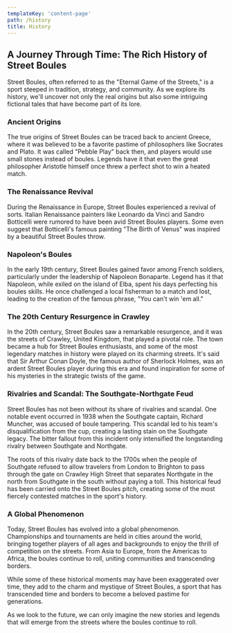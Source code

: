 ```yaml
---
templateKey: 'content-page'
path: /history
title: History
---
```


## A Journey Through Time: The Rich History of Street Boules

Street Boules, often referred to as the "Eternal Game of the Streets," is a sport steeped in tradition, strategy, and community. As we explore its history, we'll uncover not only the real origins but also some intriguing fictional tales that have become part of its lore.

### Ancient Origins

The true origins of Street Boules can be traced back to ancient Greece, where it was believed to be a favorite pastime of philosophers like Socrates and Plato. It was called "Pebble Play" back then, and players would use small stones instead of boules. Legends have it that even the great philosopher Aristotle himself once threw a perfect shot to win a heated match.

### The Renaissance Revival

During the Renaissance in Europe, Street Boules experienced a revival of sorts. Italian Renaissance painters like Leonardo da Vinci and Sandro Botticelli were rumored to have been avid Street Boules players. Some even suggest that Botticelli's famous painting "The Birth of Venus" was inspired by a beautiful Street Boules throw.

### Napoleon's Boules

In the early 19th century, Street Boules gained favor among French soldiers, particularly under the leadership of Napoleon Bonaparte. Legend has it that Napoleon, while exiled on the island of Elba, spent his days perfecting his boules skills. He once challenged a local fisherman to a match and lost, leading to the creation of the famous phrase, "You can't win 'em all."

### The 20th Century Resurgence in Crawley

In the 20th century, Street Boules saw a remarkable resurgence, and it was the streets of Crawley, United Kingdom, that played a pivotal role. The town became a hub for Street Boules enthusiasts, and some of the most legendary matches in history were played on its charming streets. It's said that Sir Arthur Conan Doyle, the famous author of Sherlock Holmes, was an ardent Street Boules player during this era and found inspiration for some of his mysteries in the strategic twists of the game.

### Rivalries and Scandal: The Southgate-Northgate Feud

Street Boules has not been without its share of rivalries and scandal. One notable event occurred in 1938 when the Southgate captain, Richard Muncher, was accused of boule tampering. This scandal led to his team's disqualification from the cup, creating a lasting stain on the Southgate legacy. The bitter fallout from this incident only intensified the longstanding rivalry between Southgate and Northgate.

The roots of this rivalry date back to the 1700s when the people of Southgate refused to allow travelers from London to Brighton to pass through the gate on Crawley High Street that separates Northgate in the north from Southgate in the south without paying a toll. This historical feud has been carried onto the Street Boules pitch, creating some of the most fiercely contested matches in the sport's history.

### A Global Phenomenon

Today, Street Boules has evolved into a global phenomenon. Championships and tournaments are held in cities around the world, bringing together players of all ages and backgrounds to enjoy the thrill of competition on the streets. From Asia to Europe, from the Americas to Africa, the boules continue to roll, uniting communities and transcending borders.

While some of these historical moments may have been exaggerated over time, they add to the charm and mystique of Street Boules, a sport that has transcended time and borders to become a beloved pastime for generations.

As we look to the future, we can only imagine the new stories and legends that will emerge from the streets where the boules continue to roll.

